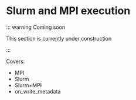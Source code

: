 # Slurm and MPI execution

::: warning Coming soon

This section is currently under construction

:::


Covers:

- MPI
- Slurm
- Slurm+MPI
- on_write_metadata